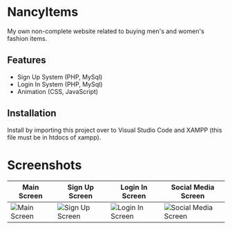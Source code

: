 # NancyItems
My own non-complete website related to buying men's and women's fashion items.

## Features

- Sign Up System (PHP, MySql)
- Login In System (PHP, MySql)
- Animation (CSS, JavaScript)

## Installation

Install by importing this project over to Visual Studio Code and XAMPP (this file must be in htdocs of xampp).

# Screenshots
| Main Screen | Sign Up Screen | Login In Screen | Social Media Screen |
|-------------|----------------|-----------------|--------------------|
| ![Main Screen](https://github.com/nancyadam24/NancyItems/assets/125753878/e08fa043-b2e9-4720-b98b-abcb7065a9bd) | ![Sign Up Screen](https://github.com/nancyadam24/NancyItems/assets/125753878/0380de4f-e00e-47f9-8f07-602a4cceff72) | ![Login In Screen](https://github.com/nancyadam24/NancyItems/assets/125753878/db3b2694-c78d-4dd8-81d1-1e225c0103bf) | ![Social Media Screen](https://github.com/nancyadam24/NancyItems/assets/125753878/fc7cf0d0-38ac-4a4a-aed5-3b04877201fc) |


